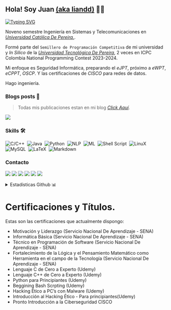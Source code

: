 ## Hola! Soy Juan [(aka liandd)](https://liandd.github.io) 👋🏻 

[![Typing SVG](https://readme-typing-svg.demolab.com?font=Fira+Code&pause=1000&color=a8326b&width=435&lines=i+do+linux/+i686/+NLP/+ML/+SQL/+CTF/)](https://git.io/typing-svg)

Noveno semestre Ingeniería en Sistemas y Telecomunicaciones en *[Universidad Católica De Pereira.](https://ucp.edu.co)*.

Formé parte del `Semillero de Programación Competitiva` de mi universidad y *In Silico* de la *[Universidad Tecnológica De Pereira](https://utp.edu.co/)*, 2 veces en ICPC Colombia National Programming Contest 2023-2024.

Mi enfoque es Seguridad Informática, preparando el *eJPT*, próximo a *eWPT*, *eCPPT*, *OSCP*. Y las certificaciones de *CISCO* para redes de datos.

Hago ingeniería.

### Blogs posts 💾
> Todas mis publicaciones estan en mi blog *[Click Aquí](https://liandd.github.io)*. 

![](https://komarev.com/ghpvc/?username=liandd&color=f54278)

### Skills 🛠
![C/C++](https://img.shields.io/badge/-c++-f54278?logo=cplusplus&logoColor=black&style=for-the-badge)&nbsp;
![Java](https://img.shields.io/badge/Java-f22462?logo=java&logoColor=black&style=for-the-badge)&nbsp;
![Python](https://img.shields.io/badge/Python-cc2d5d?style=for-the-badge&logo=python&logoColor=black)&nbsp;
![NLP](https://img.shields.io/badge/NLP-eb1556?style=for-the-badge&logo=python&logoColor=black)&nbsp;
![ML](https://img.shields.io/badge/ML-121011?style=for-the-badge&logo=python&logoColor=white)&nbsp;
![Shell Script](https://img.shields.io/badge/Shell_Script-121011?style=for-the-badge&logo=gnu-bash&logoColor=white)&nbsp;
![LinuX](https://img.shields.io/badge/LINUX-00000F?style=for-the-badge&logo=linux&logoColor=white)&nbsp;
![MySQL](https://img.shields.io/badge/MySQL-00000F?style=for-the-badge&logo=mysql&logoColor=white)&nbsp;
![LaTeX](https://img.shields.io/badge/latex-ab264e.svg?style=for-the-badge&logo=latex&logoColor=black)&nbsp;
![Markdown](https://img.shields.io/badge/markdown-%23000000.svg?style=for-the-badge&logo=markdown&logoColor=white)



### Contacto

<p align = "center">
  
[<img src = "https://img.shields.io/badge/website-%23.svg?&style=for-the-badge&logo=www&logoColor=white%22&color=black" />](https://liandd.github.io)
[<img src = "https://img.shields.io/badge/twitter-%231DA1F2.svg?&style=for-the-badge&logo=twitter&logoColor=white&color=black">](https://x.com/lianndd_) 
[<img src = "https://img.shields.io/badge/linkedin-%2312100E.svg?&style=for-the-badge&logo=linkedin&logoColor=white&color=black" />](https://www.linkedin.com/in/juan-garciaa2/)
[<img src = "https://img.shields.io/badge/youtube-%231DA1F2.svg?&style=for-the-badge&logo=youtube&logoColor=white&color=black">](https://www.youtube.com/@liandd) 
[<img src = "https://img.shields.io/badge/Hack The Box-%23.svg?&style=for-the-badge&logo=www&logoColor=white%22&color=black" />](https://app.hackthebox.com/profile/1098514)
[<img src = "https://img.shields.io/badge/Hoja_de_Vida-%23.svg?&style=for-the-badge&logo=www&logoColor=white%22&color=black" />](https://github.com/liandd/liandd/blob/main/Juan%20david%20garcia%20acevedo.pdf)
</p>

<details>

  <summary>Estadísticas Github 📊</summary>
  
  | <img src="https://github-readme-stats.vercel.app/api/top-langs/?username=liandd&layout=compact&hide=TSQL&theme=chartreuse-dark"> |
| ------------- |
  
  
</details>

# Certificaciones y Títulos.
Estas son las certificaciones que actualmente dispongo:
- Motivación y Liderazgo (Servicio Nacional De Aprendizaje - SENA)
- Informática Básica (Servicio Nacional De Aprendizaje - SENA)
- Técnico en Programación de Software (Servicio Nacional De Aprendizaje - SENA)
- Fortalecimiento de la Lógica y el Pensamiento Matemático como Herramienta en el campo de la Tecnología (Servicio Nacional De Aprendizaje - SENA)
- Lenguaje C de Cero a Experto (Udemy)
- Lenguaje C++ de Cero a Experto (Udemy)
- Python para Principiantes (Udemy)
- Beggining Bash Scrpting (Udemy)
- Hacking Ético a PC’s con Malware (Udemy)
- Introducción al Hacking Ético - Para principiantes(Udemy)
- Pronto Introducción a la Ciberseguridad CISCO
  

<!--**liandd/liandd** is a ✨ _special_ ✨ repository because its `README.md` (this file) appears on your GitHub profile.

